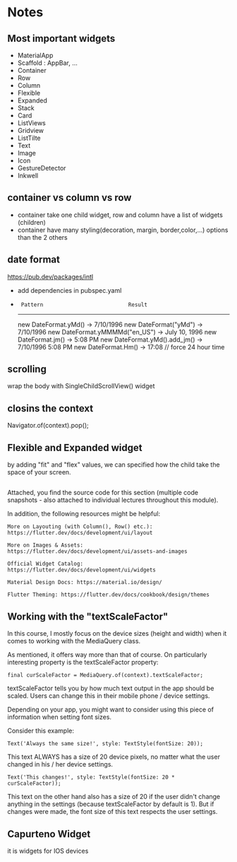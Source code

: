 # Notes

## Most important widgets
- MaterialApp
- Scaffold : AppBar, ...
- Container 
- Row
- Column
- Flexible
- Expanded
- Stack 
- Card
- ListViews
- Gridview
- ListTilte
- Text
- Image
- Icon
- GestureDetector
- Inkwell

## container vs column vs row
- container take one child widget, row and column have a list of widgets (children)
- container have many styling(decoration, margin, border,color,...) options than the 2 others
## date format
https://pub.dev/packages/intl
- add dependencies in pubspec.yaml
-      Pattern                           Result
     ----------------                  -------
  new DateFormat.yMd()             -> 7/10/1996
  new DateFormat("yMd")            -> 7/10/1996
  new DateFormat.yMMMMd("en_US")   -> July 10, 1996
  new DateFormat.jm()              -> 5:08 PM
  new DateFormat.yMd().add_jm()    -> 7/10/1996 5:08 PM
  new DateFormat.Hm()              -> 17:08 // force 24 hour time

## scrolling 
wrap the body with SingleChildScrollView() widget

## closins the context
    
Navigator.of(context).pop();

## Flexible and Expanded widget
by adding "fit" and "flex" values, we can specified how the child take the space of your screen.

##  

Attached, you find the source code for this section (multiple code snapshots - also attached to individual lectures throughout this module).

In addition, the following resources might be helpful:

    More on Layouting (with Column(), Row() etc.): https://flutter.dev/docs/development/ui/layout

    More on Images & Assets: https://flutter.dev/docs/development/ui/assets-and-images

    Official Widget Catalog: https://flutter.dev/docs/development/ui/widgets

    Material Design Docs: https://material.io/design/

    Flutter Theming: https://flutter.dev/docs/cookbook/design/themes

## Working with the "textScaleFactor"

In this course, I mostly focus on the device sizes (height and width) when it comes to working with the MediaQuery class.

As mentioned, it offers way more than that of course. On particularly interesting property is the textScaleFactor property:

    final curScaleFactor = MediaQuery.of(context).textScaleFactor;

textScaleFactor tells you by how much text output in the app should be scaled. Users can change this in their mobile phone / device settings.

Depending on your app, you might want to consider using this piece of information when setting font sizes.

Consider this example:

    Text('Always the same size!', style: TextStyle(fontSize: 20));

This text ALWAYS has a size of 20 device pixels, no matter what the user changed in his / her device settings.

    Text('This changes!', style: TextStyle(fontSize: 20 * curScaleFactor));

This text on the other hand also has a size of 20 if the user didn't change anything in the settings (because textScaleFactor by default is 1). But if changes were made, the font size of this text respects the user settings.

## Capurteno Widget 
 it is widgets for IOS devices 